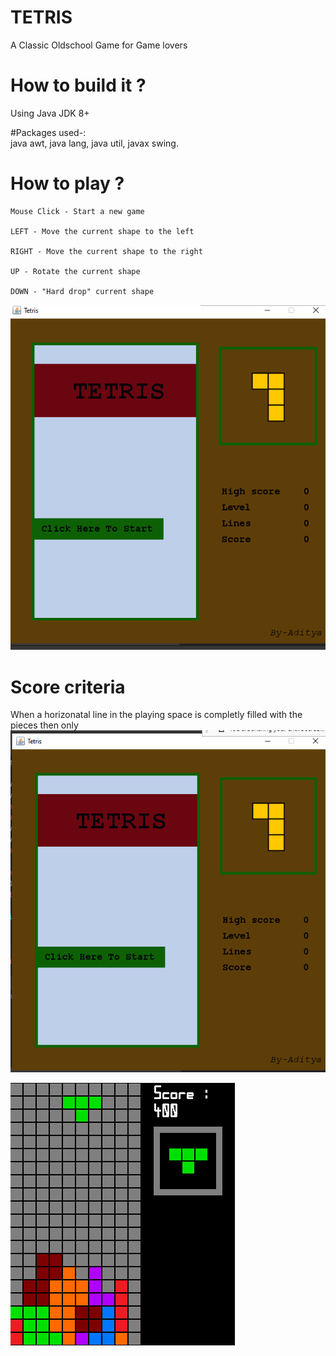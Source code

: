 # TETRIS
A Classic Oldschool Game for Game lovers

# How to build it ?
Using Java JDK 8+

#Packages used-:  
 java awt,
 java lang,
 java util,
 javax swing.

# How to play ?

    Mouse Click - Start a new game

    LEFT - Move the current shape to the left

    RIGHT - Move the current shape to the right

    UP - Rotate the current shape

    DOWN - "Hard drop" current shape

![](IMAGE/image1.png)

# Score criteria   
When a horizonatal line in the playing space is completly filled with the pieces then only 
![](IMAGE/image2.png)

![](IMAGE/image.gif)
